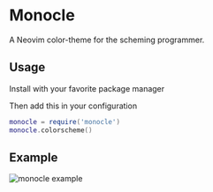# Monocle

A Neovim color-theme for the scheming programmer.

## Usage

Install with your favorite package manager

Then add this in your configuration
```lua
monocle = require('monocle')
monocle.colorscheme()
```

## Example

![monocle example](./media/example.png)
